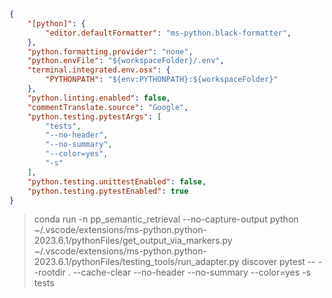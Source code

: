 ```json
{
    "[python]": {
        "editor.defaultFormatter": "ms-python.black-formatter",
    },
    "python.formatting.provider": "none",
    "python.envFile": "${workspaceFolder}/.env",
    "terminal.integrated.env.osx": {
        "PYTHONPATH": "${env:PYTHONPATH}:${workspaceFolder}"
    },
    "python.linting.enabled": false,
    "commentTranslate.source": "Google",
    "python.testing.pytestArgs": [
        "tests",
        "--no-header",
        "--no-summary",
        "--color=yes",
        "-s"
    ],
    "python.testing.unittestEnabled": false,
    "python.testing.pytestEnabled": true
}
```

> conda run -n pp_semantic_retrieval --no-capture-output python ~/.vscode/extensions/ms-python.python-2023.6.1/pythonFiles/get_output_via_markers.py ~/.vscode/extensions/ms-python.python-2023.6.1/pythonFiles/testing_tools/run_adapter.py discover pytest -- --rootdir . --cache-clear --no-header --no-summary --color=yes -s tests